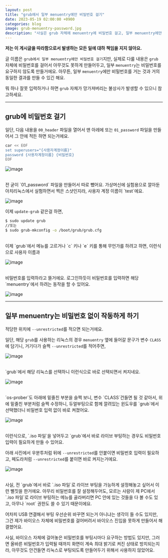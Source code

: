 ```yaml
---
layout: post
title: "grub에서 일부 menuentry에만 비밀번호 걸기"
date: 2023-05-19 02:00:00 +0900
categories: blog
image: grub-menuentry-password.jpg
description: "사실은 grub 자체에 menuentry에 비밀번호 걸고, 일부 menuentry에만 풀기"
---
```


**저는 이 게시글을 따라함으로서 발생하는 모든 일에 대하 책임을 지지 않아요.**

글 이름은 `grub에서 일부 menuentry에만 비밀번호 걸기`지만, 실제로 다룰 내용은 `grub` 자체에 비밀번호를 걸어서 아무것도 못하게 만들어두고, 일부 `menuentry`는 비밀번호를 요구하지 않도록 만들거에요.
아무튼, 일부 `menuentry`에만 비밀번호를 거는 것과 거의 동일한 결과를 만들 수 있긴 해요.

뭐 하나 잘못 입력하거나 하면 `grub` 자체가 망가져버리는 불상사가 발생할 수 있으니 참고하세요.

***
## grub에 비밀번호 걸기

일단, 다음 내용을 `00_header` 파일을 열어서 맨 아레에 또는 `01_password` 파일을 만들어서 그 안에 적든 하면 되는거에요.
```sh
car << EOF
set superusers="{사용자계정이름}"
password {사용자계정이름} {비밀번호}
EOF
```
![image]({{site.url}}{{site.baseurl}}/assets/images/grub-menuentry-password/0.png)

<br>
전 굳이 `01_password` 파일을 만들어서 따로 뺐어요.
가상머신에 실험용으로 깔아둔 아치리눅스에서 실험하면서 찍은 스샷인지라, 사용자 계정 이름이 `test`에요.

![image]({{site.url}}{{site.baseurl}}/assets/images/grub-menuentry-password/1.png)

이제 `update-grub` 같은걸 하면,
```sh
$ sudo update grub
//또는
$ sudo grub-mkconfig -o /boot/grub/grub.cfg
```

<br>
이제 `grub`에서 메뉴를 고르거나 `c` 키나 `e` 키를 통해 무언가를 하려고 하면, 이런식으로 사용자 이름과

![image]({{site.url}}{{site.baseurl}}/assets/images/grub-menuentry-password/2.jpg)

<br>
비밀번호를 입력하라고 뜰거에요. 로그인하듯이 비밀번호를 입력하면 해당 `menuentry`에서 하려는 동작을 할 수 있어요.

![image]({{site.url}}{{site.baseurl}}/assets/images/thumb/grub-menuentry-password.jpg)


***
## 일부 menuentry는 비밀번호 없이 작동하게 하기

적당한 위치에 `--unrestricted`를 적으면 되는거에요.

일단, 해당 `grub`를 사용하는 리눅스의 경우 `menuentry` 옆에 들어갈 문구가 변수 `CLASS`에 담기니, 거기다가 슬쩍 `--unrestricted`를 적어주면,

![image]({{site.url}}{{site.baseurl}}/assets/images/grub-menuentry-password/3.jpg)

<br>
`grub`에서 해당 리눅스를 선택하니 이런식으로 바로 선택되면서 켜지네요.

![image]({{site.url}}{{site.baseurl}}/assets/images/grub-menuentry-password/4.jpg)

<br>
`os-prober`도 아래에 밑줄친 부분을 슬쩍 보니, 변수 `CLASS`건들면 될 것 같아서, 위에 밑줄친 부분처럼 슬쩍 수정하니, 듀얼부팅으로 함께 깔려있는 윈도우를 `grub`에서 선택했더니 비밀번호 입력 없이 바로 켜졌어요.

![image]({{site.url}}{{site.baseurl}}/assets/images/grub-menuentry-password/5.png)

<br>
이런식으로, `.iso 파일`을 넣어두고 `grub`에서 바로 라이브 부팅하는 경우도 비밀번호 입력이 필요하게 만들 수 있어요.

아래 사진에서 우분투처럼 뒤에 `--unrestricted`를 안붙이면 비밀번호 입력이 필요하고, 페도라처럼 `--unrestricted`를 붙이면 바로 켜지는거에요.

![image]({{site.url}}{{site.baseurl}}/assets/images/grub-menuentry-password/6.png)

<br>
사실, 전 `grub`에서 바로 `.iso 파일`로 라이브 부팅을 가능하게 설정해놓고 싶어서 이런 뻘짓을 한거에요.
아무리 비밀번호를 잘 설정해두어도, 모르는 사람이 제 PC에서 `.iso 파일`로 라이브 부팅하는 메뉴를 골라버리면 PC 안에 있는 것들을 다 볼 수도 있고, 아무나 `root` 권한도 쓸 수 있기 때문이에요.

어차피 USB 연결해서 부팅 우선순위 바꾸면 되는거 아니냐는 생각이 들 수도 있지만, 그건 제가 바이오스 자체에 비밀번호를 걸어버려서 바이오스 진입을 못하게 만들어서 해결헸어요.

사실, 바이오스 자체에 걸어놓은 비밀번호를 부팅시마다 요구하는 방법도 있지만, 그러면 올바른 비밀번호가 입력될 때까지 화면이 계속 최대 밝기로 켜진 상태로 방치되는지라, 아무것도 안건들면 리눅스로 부팅되도록 만들어두기 위해서 사용하지 않았어요.